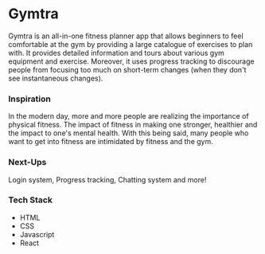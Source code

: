 # Gymtra

Gymtra is an all-in-one fitness planner app that allows beginners to feel comfortable at the gym by providing a large catalogue of exercises to plan with.
It provides detailed information and tours about various gym equipment and exercise. Moreover, it uses progress tracking to discourage people from focusing too much on short-term changes (when they don't see instantaneous changes).

### Inspiration
In the modern day, more and more people are realizing the importance of physical fitness. The impact of fitness in making one stronger, healthier and the impact to one's mental health. With this being said, many people who want to get into fitness are intimidated by fitness and the gym.

### Next-Ups
Login system, Progress tracking, Chatting system and more!

### Tech Stack
- HTML
- CSS
- Javascript
- React
